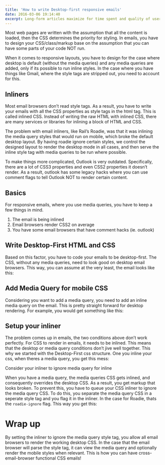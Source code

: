 ```yaml
---
title: 'How to write Desktop-first responsive emails'
date: 2016-03-06 19:14:40
excerpt: Long-form articles maximize for time spent and quality of user. Currently, there is no system to allow an ad to be valued longer based on its time viewed. Instead, a 1 second glance and a 5 minute stare are valued the same. As a result, the time spent on an article is not a rewarded by the existing single ad-unit.
---
```


Most web pages are written with the assumption that all the content is loaded, then the CSS determines the priority for styling. In emails, you have to design your CSS/class/markup base on the assumption that you can have some parts of your code NOT run.

When it comes to responsive layouts, you have to design for the case where desktop is default (without the media queries) and any media queries are added, only if its possible to run inline styles. In the case where you have things like Gmail, where the style tags are stripped out, you need to account for this.

## Inliners
Most email browsers don’t read style tags. As a result, you have to write your emails with all the CSS properties as style tags in the html tag. This is called inlined CSS. Instead of writing the raw HTML with inlined CSS, there are many services or libraries for inlining a block of HTML and CSS.

The problem with email inliners, like Rail’s Roadie, was that it was inlining the media query styles that would run on mobile, which broke the default desktop layout. By having roadie ignore certain styles, we control the designed layout to render the desktop mode in all cases, and then serve the inline style tag with media queries to be run where possible.

To make things more complicated, Outlook is very outdated. Specifically, there are a lot of CSS3 properties and even CSS2 properties it doesn’t render. As a result, outlook has some legacy hacks where you can use comment flags to tell Outlook NOT to render certain content.

## Basics

For responsive emails, where you use media queries, you have to keep a few things in mind.

1. The email is being inlined
2. Email browsers render CSS2 on average
3. You have some email browsers that have comment hacks (ie. outlook)

## Write Desktop-First HTML and CSS

Based on this factor, you have to code your emails to be desktop-first. The CSS, without any media queries, need to look good on desktop email browsers. This way, you can assume at the very least, the email looks like this:

## Add Media Query for mobile CSS

Considering you want to add a media query, you need to add an inline media query on the email. This is pretty straight forward for desktop rendering. For example, you would get something like this:

## Setup your inliner

The problem comes up in emails, the two conditions above don’t work perfectly. For CSS to render in emails, it needs to be inlined. This means that the desktop or media query conditions don’t jive well together. This why we started with the Desktop-First css structure. One you inline your css, when theres a media query, you get this mess:

Consider your inliner to ignore media query for inline

When you have a media query, the media queries CSS gets inlined, and consequently overrides the desktop CSS. As a result, you get markup that looks broken. To prevent this, you have to queue your CSS inliner to ignore the media query CSS. To do this, you separate the media query CSS in a seperate style tag and you flag it in the inliner. In the case for Roadie, thats the `roadie-ignore` flag. This way you get this:

# Wrap up

By setting the inliner to ignore the media query style tag, you allow all email browsers to render the working desktop CSS. In the case that the email browser will parse the style tag, it can view the media query and optionally render the mobile styles when relevant. This is how you can have cross-email-browser functional CSS emails!